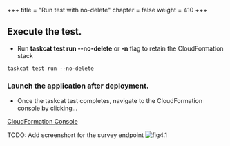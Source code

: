 +++
title = "Run test with no-delete"
chapter = false
weight = 410
+++


## Execute the test. 

* Run **taskcat test run --no-delete** or **-n** flag to retain the CloudFormation stack 

```
taskcat test run --no-delete
```

### Launch the application after deployment.

* Once the taskcat test completes, navigate to the CloudFormation console by clicking...

[CloudFormation Console](https://console.aws.amazon.com/cloudformation/home)

TODO: Add screenshort for the survey endpoint
![fig4.1](/images/survey_link.png)
